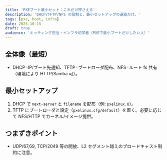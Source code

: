 ```yaml
---
title: 'PXEブート最小セット：これだけ押さえる'
description: 'DHCP/TFTP/NFS の役割と、最小セットアップの道筋だけ。'
tags: [pxe, boot, infra]
date: 2025-10-15
draft: true
audience: 'キッティング担当・インフラ初学者（PXEで最小ブートだけしたい人）'
---
```


## 全体像（最短）

- DHCP=IP/ブート先通知、TFTP=ブートローダ配布、NFS=ルート fs 共有（環境により HTTP/Samba 可）。

## 最小セットアップ

1. DHCP で `next-server` と `filename` を配布（例: `pxelinux.0`）。
2. TFTP にブートローダと設定（`pxelinux.cfg/default`）を置く。必要に応じて NFS/HTTP でカーネル/イメージ提供。

## つまずきポイント

- UDP/67,69, TCP/2049 等の開放、L2 セグメント越えのブロードキャスト制約に注意。
